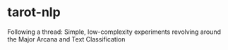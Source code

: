# tarot-nlp
Following a thread:
Simple, low-complexity experiments revolving around the Major Arcana and Text Classification
